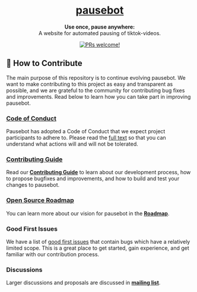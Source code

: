 <h1 align="center">
  <a href="http://enigmatic-bastion-17314.herokuapp.com/">
    pausebot
  </a>
</h1>

<p align="center">
  <strong>Use once, pause anywhere:</strong><br>
  A website for automated pausing of tiktok-videos.
</p>

<p align="center">
<a href="https://github.com/emergenz/pausebot/blob/master/CONTRIBUTING.md">
    <img src="https://img.shields.io/badge/PRs-welcome-brightgreen.svg" alt="PRs welcome!" />
</a>
</p>

## 👏 How to Contribute

The main purpose of this repository is to continue evolving pausebot. We want to make contributing to this project as easy and transparent as possible, and we are grateful to the community for contributing bug fixes and improvements. Read below to learn how you can take part in improving pausebot.

### [Code of Conduct][code]

Pausebot has adopted a Code of Conduct that we expect project participants to adhere to.
Please read the [full text][code] so that you can understand what actions will and will not be tolerated.

[code]: https://github.com/emergenz/pausebot/blob/master/CODE_OF_CONDUCT.md

### [Contributing Guide][contribute]

Read our [**Contributing Guide**][contribute] to learn about our development process, how to propose bugfixes and improvements, and how to build and test your changes to pausebot.

[contribute]: https://github.com/emergenz/pausebot/blob/master/CONTRIBUTING.md

### [Open Source Roadmap][roadmap]

You can learn more about our vision for pausebot in the [**Roadmap**][roadmap].

[roadmap]: https://github.com/emergenz/pausebot/wiki/Roadmap

### Good First Issues

We have a list of [good first issues][gfi] that contain bugs which have a relatively limited scope. This is a great place to get started, gain experience, and get familiar with our contribution process.

[gfi]: https://github.com/emergenz/pausebot/labels/good%20first%20issue

### Discussions

Larger discussions and proposals are discussed in [**mailing list**][repo-meta].

[repo-meta]: https://github.com/emergenz/pausebot

